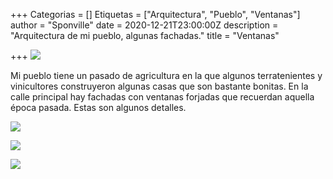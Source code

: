 +++
Categorias = []
Etiquetas = ["Arquitectura", "Pueblo", "Ventanas"]
author = "Sponville"
date = 2020-12-21T23:00:00Z
description = "Arquitectura de mi pueblo, algunas fachadas."
title = "Ventanas"

+++
![](/uploads/ventana-fachada1.jpg)

Mi pueblo tiene un pasado de agricultura en la que algunos terratenientes y vinicultores construyeron algunas casas que son bastante bonitas. En la calle principal hay fachadas con ventanas forjadas que recuerdan aquella época pasada. Estas son algunos detalles.

![](/uploads/ventana-fachada2.jpg)

![](/uploads/ventana-fachada3.jpg)

![](/uploads/ventana-fachada4.jpg)